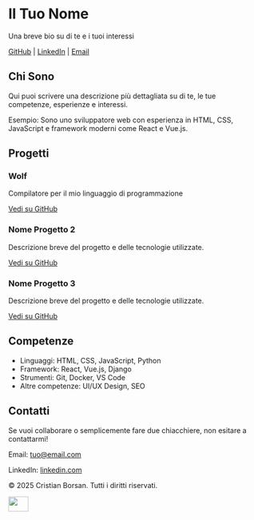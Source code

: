 <div class="container">
            <h1>Il Tuo Nome</h1>
            <p class="bio">Una breve bio su di te e i tuoi interessi</p>
            <p>
                <a href="https://github.com/tuo-username" target="_blank">GitHub</a> | 
                <a href="https://linkedin.com/in/tuo-profilo" target="_blank">LinkedIn</a> | 
                <a href="mailto:tuo@email.com">Email</a>
            </p>
        <section id="about">
            <h2>Chi Sono</h2>
            <p>Qui puoi scrivere una descrizione più dettagliata su di te, le tue competenze, esperienze e interessi.</p>
            <p>Esempio: Sono uno sviluppatore web con esperienza in HTML, CSS, JavaScript e framework moderni come React e Vue.js.</p>
        </section>
        <section id="projects">
            <h2>Progetti</h2>
            <div class="projects">
                <div class="project">
                    <h3>Wolf</h3>
                    <p>Compilatore per il mio linguaggio di programmazione</p>
                    <a href="https://github.com/tuo-username/repo1" target="_blank">Vedi su GitHub</a>
                </div>
                <div class="project">
                    <h3>Nome Progetto 2</h3>
                    <p>Descrizione breve del progetto e delle tecnologie utilizzate.</p>
                    <a href="https://github.com/tuo-username/repo2" target="_blank">Vedi su GitHub</a>
                </div>
                <div class="project">
                    <h3>Nome Progetto 3</h3>
                    <p>Descrizione breve del progetto e delle tecnologie utilizzate.</p>
                    <a href="https://github.com/tuo-username/repo3" target="_blank">Vedi su GitHub</a>
                </div>
            </div>
        </section>
        <section id="skills">
            <h2>Competenze</h2>
            <ul>
                <li>Linguaggi: HTML, CSS, JavaScript, Python</li>
                <li>Framework: React, Vue.js, Django</li>
                <li>Strumenti: Git, Docker, VS Code</li>
                <li>Altre competenze: UI/UX Design, SEO</li>
            </ul>
        </section>
        <section id="contact">
            <h2>Contatti</h2>
            <p>Se vuoi collaborare o semplicemente fare due chiacchiere, non esitare a contattarmi!</p>
            <p>Email: <a href="mailto:tuo@email.com">tuo@email.com</a></p>
            <p>LinkedIn: <a href="https://www.linkedin.com/in/cristian-borsan/" target="_blank">linkedin.com</a></p>
        </section>
        <footer>
            <p>&copy; 2025 Cristian Borsan. Tutti i diritti riservati.</p>
        </footer>
<a href="https://www.linkedin.com/in/cristian-borsan/" target="blank"><img align="center" src="https://cdn.jsdelivr.net/npm/simple-icons@3.0.1/icons/linkedin.svg" alt="" height="30" width="40" /></a>
